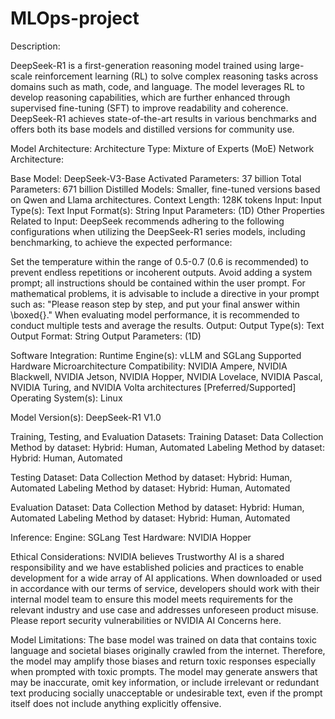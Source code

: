 # MLOps-project
Description:

DeepSeek-R1 is a first-generation reasoning model trained using large-scale reinforcement learning (RL) to solve complex reasoning tasks across domains such as math, code, and language. The model leverages RL to develop reasoning capabilities, which are further enhanced through supervised fine-tuning (SFT) to improve readability and coherence. DeepSeek-R1 achieves state-of-the-art results in various benchmarks and offers both its base models and distilled versions for community use.


Model Architecture:
Architecture Type: Mixture of Experts (MoE)
Network Architecture:

Base Model: DeepSeek-V3-Base
Activated Parameters: 37 billion
Total Parameters: 671 billion
Distilled Models: Smaller, fine-tuned versions based on Qwen and Llama architectures.
Context Length: 128K tokens
Input:
Input Type(s): Text
Input Format(s): String
Input Parameters: (1D)
Other Properties Related to Input:
DeepSeek recommends adhering to the following configurations when utilizing the DeepSeek-R1 series models, including benchmarking, to achieve the expected performance:

Set the temperature within the range of 0.5-0.7 (0.6 is recommended) to prevent endless repetitions or incoherent outputs.
Avoid adding a system prompt; all instructions should be contained within the user prompt.
For mathematical problems, it is advisable to include a directive in your prompt such as: "Please reason step by step, and put your final answer within \boxed{}."
When evaluating model performance, it is recommended to conduct multiple tests and average the results.
Output:
Output Type(s): Text
Output Format: String
Output Parameters: (1D)

Software Integration:
Runtime Engine(s): vLLM and SGLang
Supported Hardware Microarchitecture Compatibility: NVIDIA Ampere, NVIDIA Blackwell, NVIDIA Jetson, NVIDIA Hopper, NVIDIA Lovelace, NVIDIA Pascal, NVIDIA Turing, and NVIDIA Volta architectures
[Preferred/Supported] Operating System(s): Linux

Model Version(s):
DeepSeek-R1 V1.0

Training, Testing, and Evaluation Datasets:
Training Dataset:
Data Collection Method by dataset: Hybrid: Human, Automated
Labeling Method by dataset: Hybrid: Human, Automated

Testing Dataset:
Data Collection Method by dataset: Hybrid: Human, Automated
Labeling Method by dataset: Hybrid: Human, Automated

Evaluation Dataset:
Data Collection Method by dataset: Hybrid: Human, Automated
Labeling Method by dataset: Hybrid: Human, Automated

Inference:
Engine: SGLang Test Hardware: NVIDIA Hopper

Ethical Considerations:
NVIDIA believes Trustworthy AI is a shared responsibility and we have established policies and practices to enable development for a wide array of AI applications. When downloaded or used in accordance with our terms of service, developers should work with their internal model team to ensure this model meets requirements for the relevant industry and use case and addresses unforeseen product misuse. Please report security vulnerabilities or NVIDIA AI Concerns here.

Model Limitations:
The base model was trained on data that contains toxic language and societal biases originally crawled from the internet. Therefore, the model may amplify those biases and return toxic responses especially when prompted with toxic prompts. The model may generate answers that may be inaccurate, omit key information, or include irrelevant or redundant text producing socially unacceptable or undesirable text, even if the prompt itself does not include anything explicitly offensive.

